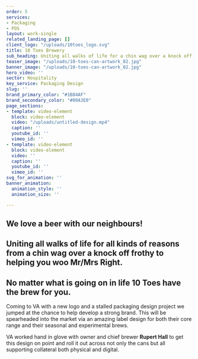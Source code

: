 ```yaml
---
order: 5
services:
- Packaging
- POS
layout: work-single
related_landing_page: []
client_logo: "/uploads/10toes_logo.svg"
title: 10 Toes Brewery
sub_heading: Uniting all walks of life for a chin wag over a knock off frothy
teaser_image: "/uploads/10-toes-can-artwork_02.jpg"
banner_image: "/uploads/10-toes-can-artwork_02.jpg"
hero_video: ''
sector: Hospitality
key_service: Packaging Design
slug: ''
brand_primary_color: "#1B84AF"
brand_secondary_color: "#00A3E0"
page_sections:
- template: video-element
  block: video-element
  video: "/uploads/untitled-design.mp4"
  caption: ''
  youtube_id: ''
  vimeo_id: ''
- template: video-element
  block: video-element
  video: ''
  caption: ''
  youtube_id: ''
  vimeo_id: ''
svg_for_animation: ''
banner_animation:
  animation_style: ''
  animation_size: ''

---
```

## We love a beer with our neighbours!

## Uniting all walks of life for all kinds of reasons from a chin wag over a knock off frothy to helping you woo Mr/Mrs Right.

## No matter what is going on in life 10 Toes have the  brew for you.

Coming to VA with a new logo and a stalled packaging design project we jumped at the chance to help develop a strong brand. This will be spearheaded into the market via an amazing label design for both their core range and their seasonal and experimental brews.  
  
VA worked hand in glove with owner and chief brewer **Rupert Hall** to get this design on point and roll it out across not only the cans but all supporting collateral both physical and digital.